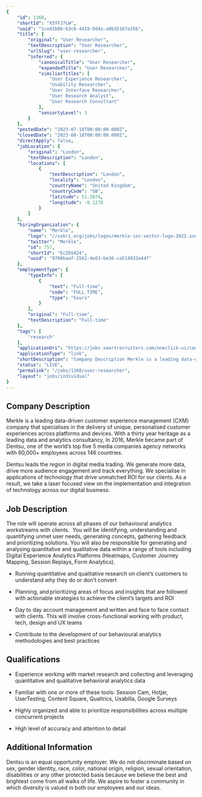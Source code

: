 ```yaml
---
{
	"id": 1368,
	"shortId": "X5YFJ7LW",
	"uuid": "1ce41b0b-b3c6-4419-9d4a-a9b35167a35b",
	"title": {
		"original": "User Researcher",
		"textDescription": "User Researcher",
		"urlSlug": "user-researcher",
		"inferred": {
			"canonicalTitle": "User Researcher",
			"expandedTitle": "User Researcher",
			"similiarTitles": [
				"User Experience Researcher",
				"Usability Researcher",
				"User Interface Researcher",
				"User Research Analyst",
				"User Research Consultant"
			],
			"seniortyLevel": 3
		}
	},
	"postedDate": "2023-07-18T00:00:00.000Z",
	"closedDate": "2023-08-18T00:00:00.000Z",
	"directApply": false,
	"jobLocation": {
		"original": "London",
		"textDescription": "London",
		"locations": [
			{
				"textDescription": "London",
				"locality": "London",
				"countryName": "United Kingdom",
				"countryCode": "GB",
				"latitude": 51.5074,
				"longitude": -0.1278
			}
		]
	},
	"hiringOrganization": {
		"name": "Merkle",
		"logo": "//uxbri.org/jobs/logos/merkle-inc-vector-logo-2022.svg",
		"twitter": "Merkle",
		"id": 757,
		"shortId": "EcZ6V424",
		"uuid": "9700baaf-2562-4e63-be36-ca514933a44f"
	},
	"employmentType": {
		"typeInfo": [
			{
				"text": "Full-time",
				"code": "FULL_TIME",
				"type": "hours"
			}
		],
		"original": "Full-time",
		"textDescription": "Full-time"
	},
	"tags": [
		"research"
	],
	"applicationUri": "https://jobs.smartrecruiters.com/oneclick-ui/company/dentsu/publication/e6341665-5507-4ca0-aaac-007f65f288f9?dcr_ci=dentsu",
	"applicationType": "link",
	"shortDescription": "Company Description Merkle is a leading data-driven- customer experience management (CXM) company that specialises in the delivery of unique, personalised customer experiences across platforms and",
	"status": "LIVE",
	"permalink": "/jobs/1368/user-researcher",
	"layout": "jobs/individual"
}
---
```

<h2>Company Description</h2><p>Merkle is a leading data-driven customer experience management (CXM) company that specialises in the delivery of unique, personalised customer experiences across platforms and devices. With a thirty year heritage as a leading data and analytics consultancy, In 2016, Merkle became part of Dentsu, one of the world’s top five 5 media companies agency networks with 60,000+ employees across 146 countries.</p><p>Dentsu leads the region in digital media trading. We generate more data, drive more audience engagement and track everything. We specialise in applications of technology that drive unmatched ROI for our clients. As a result, we take a laser focused view on the implementation and integration of technology across our digital business.</p><h2>Job Description</h2><p>The role will operate across all phases of our behavioural analytics workstreams with clients.&nbsp; You will be identifying, understanding and quantifying unmet user needs, generating concepts, gathering feedback and prioritizing solutions. You will also be responsible for generating and analysing quantitative and qualitative data within a range of tools including Digital Experience Analytics Platforms (Heatmaps, Customer Journey Mapping, Session Replays, Form Analytics).</p><ul><li><p>Running quantitative and qualitative research on client’s customers to understand why they do or don't convert</p></li><li><p>Planning, and prioritizing areas of focus and insights that are followed with actionable strategies to achieve the client’s targets and ROI</p></li><li><p>Day to day account management and written and face to face contact with clients. This will involve cross-functional working with product, tech, design and UX teams</p></li><li><p>Contribute to the development of our behavioural analytics methodologies and best practices</p></li></ul><h2>Qualifications</h2><ul><li><p>Experience working with market research and collecting and leveraging quantitative and qualitative behavioral analytics data</p></li><li><p>Familiar with one or more of these tools: Session Cam, Hotjar, UserTesting, Content Square, Qualtrics, Usabilla, Google Surveys&nbsp;</p></li><li><p>Highly organized and able to prioritize responsibilities across multiple concurrent projects&nbsp;</p></li><li><p>High level of accuracy and attention to detail &nbsp;</p></li></ul><h2>Additional Information</h2><p>Dentsu is an equal opportunity employer. We do not discriminate based on sex, gender identity, race, color, national origin, religion, sexual orientation, disabilities or any other protected basis because we believe the best and brightest come from all walks of life. We aspire to foster a community in which diversity is valued in both our employees and our ideas.</p>
